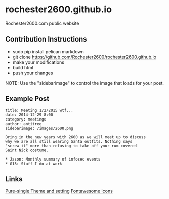 rochester2600.github.io
=======================

Rochester2600.com public website

## Contribution Instructions

* sudo pip install pelican markdown
* git clone https://github.com/Rochester2600/rochester2600.github.io
* make your modifications
* build html
* push your changes

NOTE: Use the "sidebarimage" to control the image that loads for your post. 

## Example Post
```
title: Meeting 1/2/2015 wtf...
date: 2014-12-29 8:00 
category: meetings
author: antitree
sidebarimage: /images/2600.png

Bring in the new years with 2600 as we will meet up to discuss
why we are all still wearing Santa outfits. Nothing says 
"screw it" more than refusing to take off your rum covered 
Saint Nick costume. 

* Jason: Monthly summary of infosec events
* G13: Stuff I do at work
```

## Links
[Pure-single Theme and setting](https://github.com/PurePelicanTheme/pure-single)
[Fontawesome Icons](http://fontawesome.io/icons/)
